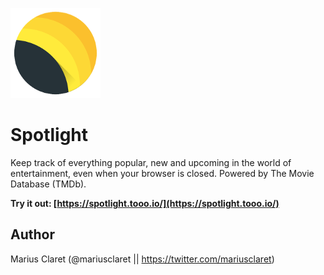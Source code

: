 ![Spotlight Icon](source/144.png)

# Spotlight

Keep track of everything popular, new and upcoming in the world of entertainment, even when your browser is closed. Powered by The Movie Database (TMDb).

**Try it out: [https://spotlight.tooo.io/](https://spotlight.tooo.io/)**

## Author

Marius Claret (@mariusclaret || https://twitter.com/mariusclaret)
